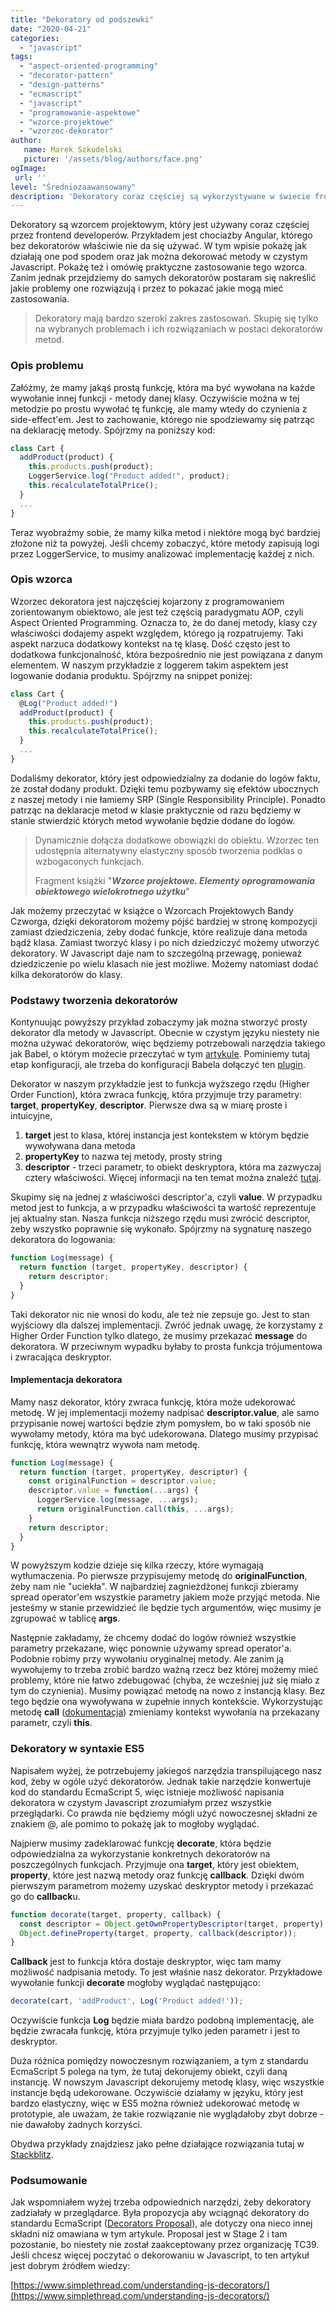 ```yaml
---
title: "Dekoratory od podszewki"
date: "2020-04-21"
categories: 
  - "javascript"
tags: 
  - "aspect-oriented-programming"
  - "decorator-pattern"
  - "design-patterns"
  - "ecmascript"
  - "javascript"
  - "programowanie-aspektowe"
  - "wzorce-projektowe"
  - "wzorzec-dekorator"
author:
   name: Marek Szkudelski
   picture: '/assets/blog/authors/face.png'
ogImage:
 url: ''
level: "Średniozaawansowany"
description: 'Dekoratory coraz częściej są wykorzystywane w świecie frontendu. W tym wpisie pokazuję jak działają dekoratory pod spodem oraz jak można dekorować metody w czystym Javascript. Omawiam też praktyczne zastosowanie tego wzorca.'
---
```


Dekoratory są wzorcem projektowym, który jest używany coraz częściej przez frontend developerów. Przykładem jest chociażby Angular, którego bez dekoratorów właściwie nie da się używać. W tym wpisie pokażę jak działają one pod spodem oraz jak można dekorować metody w czystym Javascript. Pokażę też i omówię praktyczne zastosowanie tego wzorca. Zanim jednak przejdziemy do samych dekoratorów postaram się nakreślić jakie problemy one rozwiązują i przez to pokazać jakie mogą mieć zastosowania.

> Dekoratory mają bardzo szeroki zakres zastosowań. Skupię się tylko na wybranych problemach i ich rozwiązaniach w postaci dekoratorów metod.

### Opis problemu

Załóżmy, że mamy jakąś prostą funkcję, która ma być wywołana na każde wywołanie innej funkcji - metody danej klasy. Oczywiście można w tej metodzie po prostu wywołać tę funkcję, ale mamy wtedy do czynienia z side-effect'em. Jest to zachowanie, którego nie spodziewamy się patrząc na deklarację metody. Spójrzmy na poniższy kod:

```typescript
class Cart {
  addProduct(product) {
    this.products.push(product);
    LoggerService.log("Product added!", product);
    this.recalculateTotalPrice();
  }
  ...
}
```

Teraz wyobraźmy sobie, że mamy kilka metod i niektóre mogą być bardziej złożone niż ta powyżej. Jeśli chcemy zobaczyć, które metody zapisują logi przez LoggerService, to musimy analizować implementację każdej z nich.

### Opis wzorca

Wzorzec dekoratora jest najczęściej kojarzony z programowaniem zorientowanym obiektowo, ale jest też częścią paradygmatu AOP, czyli Aspect Oriented Programming. Oznacza to, że do danej metody, klasy czy właściwości dodajemy aspekt względem, którego ją rozpatrujemy. Taki aspekt narzuca dodatkowy kontekst na tę klasę. Dość często jest to dodatkowa funkcjonalność, która bezpośrednio nie jest powiązana z danym elementem. W naszym przykładzie z loggerem takim aspektem jest logowanie dodania produktu. Spójrzmy na snippet poniżej:

```typescript
class Cart {
  @Log("Product added!")
  addProduct(product) {
    this.products.push(product);
    this.recalculateTotalPrice();
  }
  ...
}
```

Dodaliśmy dekorator, który jest odpowiedzialny za dodanie do logów faktu, że został dodany produkt. Dzięki temu pozbywamy się efektów ubocznych z naszej metody i nie łamiemy SRP (Single Responsibility Principle). Ponadto patrząc na deklaracje metod w klasie praktycznie od razu będziemy w stanie stwierdzić których metod wywołanie będzie dodane do logów.

> Dynamicznie dołącza dodatkowe obowiązki do obiektu. Wzorzec ten udostępnia alternatywny elastyczny sposób tworzenia podklas o wzbogaconych funkcjach.
> 
> Fragment książki "_**Wzorce projektowe. Elementy oprogramowania obiektowego wielokrotnego użytku**_"

Jak możemy przeczytać w książce o Wzorcach Projektowych Bandy Czworga, dzięki dekoratorom możemy pójść bardziej w stronę kompozycji zamiast dziedziczenia, żeby dodać funkcje, które realizuje dana metoda bądź klasa. Zamiast tworzyć klasy i po nich dziedziczyć możemy utworzyć dekoratory. W Javascript daje nam to szczególną przewagę, ponieważ dziedziczenie po wielu klasach nie jest możliwe. Możemy natomiast dodać kilka dekoratorów do klasy.

### Podstawy tworzenia dekoratorów

Kontynuując powyższy przykład zobaczymy jak można stworzyć prosty dekorator dla metody w Javascript. Obecnie w czystym języku niestety nie można używać dekoratorów, więc będziemy potrzebowali narzędzia takiego jak Babel, o którym możecie przeczytać w tym [artykule](https://radwojt.medium.com/deep-dive-into-using-es6-in-browsers-with-babel-and-webpack-4aafa8658371). Pominiemy tutaj etap konfiguracji, ale trzeba do konfiguracji Babela dołączyć ten [plugin](https://babeljs.io/docs/en/babel-plugin-proposal-decorators).

Dekorator w naszym przykładzie jest to funkcja wyższego rzędu (Higher Order Function), która zwraca funkcję, która przyjmuje trzy parametry: **target**, **propertyKey**, **descriptor**. Pierwsze dwa są w miarę proste i intuicyjne,

1. **target** jest to klasa, której instancja jest kontekstem w którym będzie wywoływana dana metoda
2. **propertyKey** to nazwa tej metody, prosty string
3. **descriptor** - trzeci parametr, to obiekt deskryptora, która ma zazwyczaj cztery właściwości. Więcej informacji na ten temat można znaleźć [tutaj](https://developer.mozilla.org/pl/docs/Web/JavaScript/Reference/Global_Objects/Object/defineProperty).

Skupimy się na jednej z właściwości descriptor'a, czyli **value**. W przypadku metod jest to funkcja, a w przypadku właściwości ta wartość reprezentuje jej aktualny stan. Nasza funkcja niższego rzędu musi zwrócić descriptor, żeby wszystko poprawnie się wykonało. Spójrzmy na sygnaturę naszego dekoratora do logowania:

```javascript
function Log(message) {
  return function (target, propertyKey, descriptor) { 
    return descriptor;
  }
}
```

Taki dekorator nic nie wnosi do kodu, ale też nie zepsuje go. Jest to stan wyjściowy dla dalszej implementacji. Zwróć jednak uwagę, że korzystamy z Higher Order Function tylko dlatego, że musimy przekazać **message** do dekoratora. W przeciwnym wypadku byłaby to prosta funkcja trójumentowa i zwracająca deskryptor.

#### Implementacja dekoratora

Mamy nasz dekorator, który zwraca funkcję, która może udekorować metodę. W jej implementacji możemy nadpisać **descriptor.value**, ale samo przypisanie nowej wartości będzie złym pomysłem, bo w taki sposób nie wywołamy metody, która ma być udekorowana. Dlatego musimy przypisać funkcję, która wewnątrz wywoła nam metodę.

```javascript
function Log(message) {
  return function (target, propertyKey, descriptor) { 
    const originalFunction = descriptor.value;
    descriptor.value = function(...args) {
      LoggerService.log(message, ...args);
      return originalFunction.call(this, ...args);
    }
    return descriptor;
  }
}
```

W powyższym kodzie dzieje się kilka rzeczy, które wymagają wytłumaczenia. Po pierwsze przypisujemy metodę do **originalFunction**, żeby nam nie "uciekła". W najbardziej zagnieżdżonej funkcji zbieramy spread operator'em wszystkie parametry jakiem może przyjąć metoda. Nie jesteśmy w stanie przewidzieć ile będzie tych argumentów, więc musimy je zgrupować w tablicę **args**.

Następnie zakładamy, że chcemy dodać do logów również wszystkie parametry przekazane, więc ponownie używamy spread operator'a. Podobnie robimy przy wywołaniu oryginalnej metody. Ale zanim ją wywołujemy to trzeba zrobić bardzo ważną rzecz bez której możemy mieć problemy, które nie łatwo zdebugować (chyba, że wcześniej już się miało z tym do czynienia). Musimy powiązać metodę na nowo z instancją klasy. Bez tego będzie ona wywoływana w zupełnie innych kontekście. Wykorzystując metodę **call** ([dokumentacja](https://developer.mozilla.org/pl/docs/Web/JavaScript/Reference/Global_Objects/Function/call)) zmieniamy kontekst wywołania na przekazany parametr, czyli **this**.

### Dekoratory w syntaxie ES5

Napisałem wyżej, że potrzebujemy jakiegoś narzędzia transpilującego nasz kod, żeby w ogóle użyć dekoratorów. Jednak takie narzędzie konwertuje kod do standardu EcmaScript 5, więc istnieje możliwość napisania dekoratora w czystym Javascript zrozumiałym przez wszystkie przeglądarki. Co prawda nie będziemy mógli użyć nowoczesnej składni ze znakiem @, ale pomimo to pokażę jak to mogłoby wyglądać.

Najpierw musimy zadeklarować funkcję **decorate**, która będzie odpowiedzialna za wykorzystanie konkretnych dekoratorów na poszczególnych funkcjach. Przyjmuje ona **target**, który jest obiektem, **property**, które jest nazwą metody oraz funkcję **callback**. Dzięki dwóm pierwszym parametrom możemy uzyskać deskryptor metody i przekazać go do **callback**u.

```javascript
function decorate(target, property, callback) {
  const descriptor = Object.getOwnPropertyDescriptor(target, property);
  Object.defineProperty(target, property, callback(descriptor));
}
```

**Callback** jest to funkcja która dostaje deskryptor, więc tam mamy możliwość nadpisania metody. To jest właśnie nasz dekorator. Przykładowe wywołanie funkcji **decorate** mogłoby wyglądać następująco:

```javascript
decorate(cart, 'addProduct', Log('Product added!'));
```

Oczywiście funkcja **Log** będzie miała bardzo podobną implementację, ale będzie zwracała funkcję, która przyjmuje tylko jeden parametr i jest to deskryptor.

Duża różnica pomiędzy nowoczesnym rozwiązaniem, a tym z standardu EcmaScript 5 polega na tym, że tutaj dekorujemy obiekt, czyli daną instancję. W nowszym Javascript dekorujemy metodę klasy, więc wszystkie instancje będą udekorowane. Oczywiście działamy w języku, który jest bardzo elastyczny, więc w ES5 można również udekorować metodę w prototypie, ale uważam, że takie rozwiązanie nie wyglądałoby zbyt dobrze - nie dawałoby żadnych korzyści.

Obydwa przykłady znajdziesz jako pełne działające rozwiązania tutaj w [Stackblitz](https://stackblitz.com/edit/js-decorator-pattern).

### Podsumowanie

Jak wspomniałem wyżej trzeba odpowiednich narzędzi, żeby dekoratory zadziałały w przeglądarce. Była propozycja aby wciągnąć dekoratory do standardu EcmaScript ([Decorators Proposal](https://github.com/tc39/proposal-decorators)), ale dotyczy ona nieco innej składni niż omawiana w tym artykule. Proposal jest w Stage 2 i tam pozostanie, bo niestety nie został zaakceptowany przez organizację TC39. Jeśli chcesz więcej poczytać o dekorowaniu w Javascript, to ten artykuł jest dobrym źródłem wiedzy:

[https://www.simplethread.com/understanding-js-decorators/](https://www.simplethread.com/understanding-js-decorators/)
